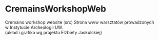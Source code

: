 # CremainsWorkshopWeb

Cremains workshop  website (src)
Strona www warsztatów prowadzonych w Instytucie Archeologii UW.  
(układ i grafika wg projektu Elżbiety Jaskulskiej)